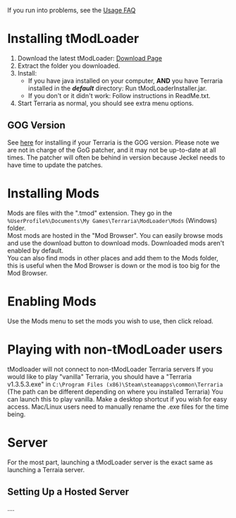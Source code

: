 If you run into problems, see the [Usage FAQ](https://github.com/bluemagic123/tModLoader/wiki/Basic-tModLoader-Usage-FAQ)  

# Installing tModLoader
1. Download the latest tModLoader: [Download Page](https://github.com/bluemagic123/tModLoader/releases/latest)
2. Extract the folder you downloaded.
3. Install: 
   * If you have java installed on your computer, **AND** you have Terraria installed in the _**default**_ directory: Run tModLoaderInstaller.jar.
   * If you don't or it didn't work: Follow instructions in ReadMe.txt.
4. Start Terraria as normal, you should see extra menu options.

## GOG Version
See [here](https://forums.terraria.org/index.php?threads/tml-gog-patcher-beta.50413/) for installing if your Terraria is the GOG version. Please note we are not in charge of the GoG patcher, and it may not be up-to-date at all times. The patcher will often be behind in version because Jeckel needs to have time to update the patches.

# Installing Mods
Mods are files with the ".tmod" extension. They go in the `%UserProfile%\Documents\My Games\Terraria\ModLoader\Mods` (Windows) folder.  
Most mods are hosted in the "Mod Browser". You can easily browse mods and use the download button to download mods. Downloaded mods aren't enabled by default.  
You can also find mods in other places and add them to the Mods folder, this is useful when the Mod Browser is down or the mod is too big for the Mod Browser.  

# Enabling Mods
Use the Mods menu to set the mods you wish to use, then click reload.

# Playing with non-tModLoader users
tModloader will not connect to non-tModLoader Terraria servers
If you would like to play "vanilla" Terraria, you should have a "Terraria v1.3.5.3.exe" in `C:\Program Files (x86)\Steam\steamapps\common\Terraria` (The path can be different depending on where you installed Terraria) You can launch this to play vanilla. Make a desktop shortcut if you wish for easy access. Mac/Linux users need to manually rename the .exe files for the time being.

# Server
For the most part, launching a tModLoader server is the exact same as launching a Terraia server. 

## Setting Up a Hosted Server
....